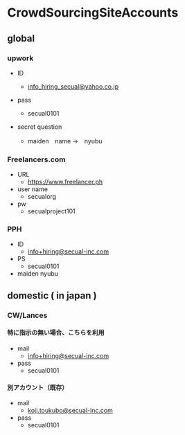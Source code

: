 CrowdSourcingSiteAccounts
=====

global
------------------------------------------------------------------------------
### upwork
- ID
  - info_hiring_secual@yahoo.co.jp
- pass
  - secual0101

- secret question
  - maiden　name →　nyubu

### Freelancers.com
- URL
  - https://www.freelancer.ph
- user name
  - secualorg
- pw
  - secualproject101

### PPH
- ID
  - info+hiring@secual-inc.com
- PS
  - secual0101
- maiden nyubu


domestic ( in japan ) 
----------------------------------------------------------------------------------
### CW/Lances

#### 特に指示の無い場合、こちらを利用
- mail
  - info+hiring@secual-inc.com
- pass
  - secual0101

#### 別アカウント（既存）
- mail
  - koji.toukubo@secual-inc.com
- pass
  - secual0101
